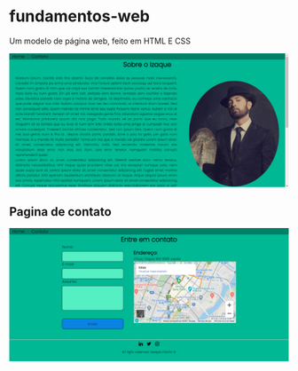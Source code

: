 # fundamentos-web
Um modelo de página web, feito em HTML E CSS

<img src="https://github.com/IzaqueL95/fundamentos-web/blob/css/assets/img/capturar-final.png">

## Pagina de contato

<img src="https://raw.githubusercontent.com/IzaqueL95/fundamentos-web/css/assets/img/capturar-contato.png">
